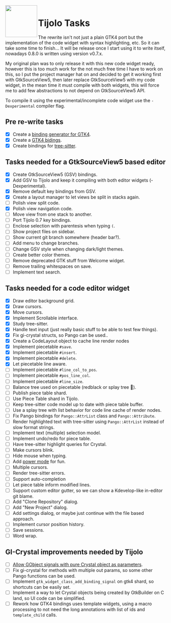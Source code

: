 <img align="left" src="./icons/tijolo.svg" width="100" height="100" />

# Tijolo Tasks

The rewrite isn't not just a plain GTK4 port but the implementation of the code widget with syntax highlighting, etc. So
it can take some time to finish... It will be release once I start using it to write itself, nowadays 0.8.0 is written
using version v0.7.x.

My original plan was to only release it with this new code widget ready, however this is too much work for the not much free
time I have to work on this, so I put the project manager hat on and decided to get it working first with GtkSourceView5,
then later replace GtkSourceView5 with my code widget, in the mean time it must compile with both widgets, this will force
me to add few abstractions to not depend on GtkSourceView5 API.

To compile it using the experimental/incomplete code widget use the `-Dexperimental` compiler flag.

## Pre re-write tasks

- [x] Create a [binding generator for GTK4](https://github.com/hugopl/gi-crystal).
- [x] Create a [GTK4 bidings](https://github.com/hugopl/gtk4.cr).
- [x] Create bindings for [tree-sitter](https://tree-sitter.github.io/).

## Tasks needed for a GtkSourceView5 based editor

- [x] Create GtkSourceView5 (GSV) bindings.
- [x] Add GSV to Tijolo and keep it compiling with both editor widgets (-Dexperimental).
- [x] Remove default key bindings from GSV.
- [x] Create a layout manager to let views be split in stacks again.
- [ ] Polish view split code.
- [x] Polish view navigation code.
- [ ] Move view from one stack to another.
- [ ] Port Tijolo 0.7 key bindings.
- [ ] Enclose selection with parentesis when typing `(`.
- [ ] Show project files on sidebar.
- [ ] Show current git branch somewhere (header bar?).
- [ ] Add menu to change branches.
- [ ] Change GSV style when changing dark/light themes.
- [ ] Create better color themes.
- [ ] Remove deprecated GTK stuff from Welcome widget.
- [ ] Remove trailing whitespaces on save.
- [ ] Implement text search.

## Tasks needed for a code editor widget

- [x] Draw editor background grid.
- [x] Draw cursors.
- [x] Move cursors.
- [x] Implement Scrollable interface.
- [x] Study tree-sitter.
- [x] Handle text input (just really basic stuff to be able to test few things).
- [x] Fix gi-crystal structs, so Pango can be used..
- [x] Create a CodeLayout object to cache line render nodes
- [x] Implement piecetable `#save`.
- [x] Implement piecetable `#insert`.
- [x] Implement piecetable `#delete`.
- [x] Let piecetable line aware.
- [ ] Implement piecetable `#line_col_to_pos`.
- [ ] Implement piecetable `#pos_line_col`.
- [ ] Implement piecetable `#line_size`.
- [ ] Balance tree used on piecetable (redblack or splay tree 🤔️).
- [ ] Publish piece table shard.
- [ ] Use Piece Table shard in Tijolo.
- [ ] Keep tree-sitter code model up to date with piece table buffer.
- [ ] Use a splay tree with list behavior for code line cache of render nodes.
- [ ] Fix Pango bindings for `Pango::AttrList` class and `Pango::Attribute`.
- [ ] Render highlighted text with tree-sitter using `Pango::AttrList` instead of slow format strings.
- [ ] Implement text (multiple) selection model.
- [ ] Implement undo/redo for piece table.
- [ ] Have tree-sitter highlight queries for Crystal.
- [ ] Make cursors blink.
- [ ] Hide mouse when typing.
- [ ] Add [power mode](https://marketplace.visualstudio.com/items?itemName=hoovercj.vscode-power-mode) for fun.
- [ ] Multiple cursors.
- [ ] Render tree-sitter errors.
- [ ] Support auto-completion
- [ ] Let piece table inform modified lines.
- [ ] Support custom editor gutter, so we can show a Kdevelop-like in-editor git blame.
- [ ] Add "Clone Repository" dialog.
- [ ] Add "New Project" dialog.
- [ ] Add settings dialog, or maybe just continue with the file based approach.
- [ ] Implement cursor position history.
- [ ] Save sessions.
- [ ] Word wrap.

## GI-Crystal improvements needed by Tijolo

- [ ] [Allow GObject signals with pure Crystal object as parameters](https://github.com/hugopl/gi-crystal/pull/75).
- [ ] Fix gi-crystal for methods with multiple out params, so some other Pango functions can be used.
- [ ] Implement `gtk_widget_class_add_binding_signal` on gtk4 shard, so shortcuts can be easily set.
- [ ] Implement a way to let Crystal objects being created by GtkBuilder on C land, so UI code can be simplified.
- [ ] Rework how GTK4 bindings uses template widgets, using a macro processing to not need the long annotations with list
      of ids and `template_child` calls.
